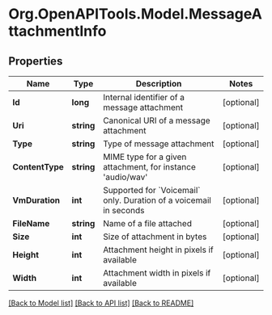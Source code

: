 
# Org.OpenAPITools.Model.MessageAttachmentInfo

## Properties

Name | Type | Description | Notes
------------ | ------------- | ------------- | -------------
**Id** | **long** | Internal identifier of a message attachment | [optional] 
**Uri** | **string** | Canonical URI of a message attachment | [optional] 
**Type** | **string** | Type of message attachment | [optional] 
**ContentType** | **string** | MIME type for a given attachment, for instance &#39;audio/wav&#39; | [optional] 
**VmDuration** | **int** | Supported for &#x60;Voicemail&#x60; only. Duration of a voicemail in seconds | [optional] 
**FileName** | **string** | Name of a file attached | [optional] 
**Size** | **int** | Size of attachment in bytes | [optional] 
**Height** | **int** | Attachment height in pixels if available | [optional] 
**Width** | **int** | Attachment width in pixels if available | [optional] 

[[Back to Model list]](../README.md#documentation-for-models)
[[Back to API list]](../README.md#documentation-for-api-endpoints)
[[Back to README]](../README.md)

